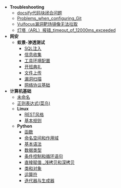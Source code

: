 * **Troubleshooting**
  * [docsify代码块闭合问题](Troubleshooting/docsify代码块闭合问题)
  * [Problems_when_configuring_Git](Troubleshooting/Problems%20when%20configuring%20Git)
  * [Vulfocus漏洞靶场镜像无法拉取](Troubleshooting/Vulfocus漏洞靶场镜像无法拉取)
  * [灯塔（ARL）报错_timeout_of_12000ms_exceeded](Troubleshooting/灯塔（ARL）报错%20timeout%20of%2012000ms%20exceeded)
* **网安**
  * **蚁景-渗透测试**
    * [SQL注入](网安/蚁景-渗透测试/SQL注入)
    * [信息收集](网安/蚁景-渗透测试/信息收集)
    * [工具环境配置](网安/蚁景-渗透测试/工具环境配置)
    * [开班典礼](网安/蚁景-渗透测试/开班典礼)
    * [文件上传](网安/蚁景-渗透测试/文件上传)
    * [漏洞扫描](网安/蚁景-渗透测试/漏洞扫描)
    * [网络协议基础](网安/蚁景-渗透测试/网络协议基础)
* **计算机基础**
  * [未命名](计算机基础/未命名)
  * [正则表达式(菜鸟)](计算机基础/正则表达式(菜鸟))
  * **Linux**
    * [REST风格](计算机基础/Linux/REST风格)
    * [基本规则](计算机基础/Linux/基本规则)
  * **Python**
    * [函数](计算机基础/Python/函数)
    * [命名空间和作用域](计算机基础/Python/命名空间和作用域)
    * [基本语法](计算机基础/Python/基本语法)
    * [数据类型](计算机基础/Python/数据类型)
    * [条件控制和循环语句](计算机基础/Python/条件控制和循环语句)
    * [直接赋值,_浅拷贝和深拷贝](计算机基础/Python/直接赋值,%20浅拷贝和深拷贝)
    * [类和对象](计算机基础/Python/类和对象)
    * [运算符](计算机基础/Python/运算符)
    * [迭代器与生成器](计算机基础/Python/迭代器与生成器)

